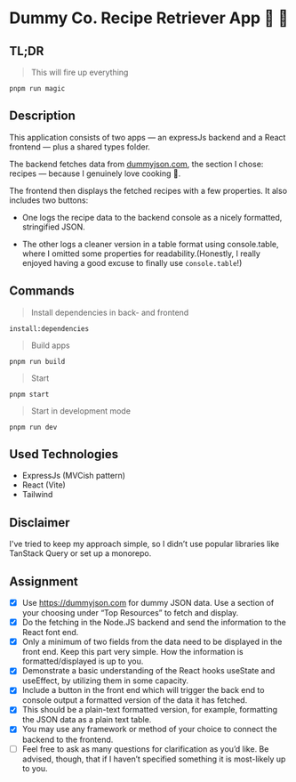 # Dummy Co. Recipe Retriever App 🥡 🍕

## TL;DR

> This will fire up everything

```
pnpm run magic
```

## Description

This application consists of two apps — an expressJs backend and a React frontend — plus a shared types folder.

The backend fetches data from [dummyjson.com](https://dummyjson.com), the section I chose: recipes — because I genuinely love cooking 🍳.

The frontend then displays the fetched recipes with a few properties. It also includes two buttons:

- One logs the recipe data to the backend console as a nicely formatted, stringified JSON.

- The other logs a cleaner version in a table format using console.table, where I omitted some properties for readability.(Honestly, I really enjoyed having a good excuse to finally use `console.table`!)

## Commands

> Install dependencies in back- and frontend

```
install:dependencies
```

> Build apps

```
pnpm run build
```

> Start

```
pnpm start
```

> Start in development mode

```
pnpm run dev
```

## Used Technologies

- ExpressJs (MVCish pattern)
- React (Vite)
- Tailwind

## Disclaimer

I've tried to keep my approach simple, so I didn’t use popular libraries like TanStack Query or set up a monorepo.

## Assignment

- [x] Use https://dummyjson.com for dummy JSON data. Use a section of your choosing under “Top Resources” to fetch and display.
- [x] Do the fetching in the Node.JS backend and send the information to the React font end.
- [x] Only a minimum of two fields from the data need to be displayed in the front end. Keep this part very simple. How the information is formatted/displayed is up to you.
- [x] Demonstrate a basic understanding of the React hooks useState and useEffect, by utilizing them in some capacity.
- [x] Include a button in the front end which will trigger the back end to console output a formatted version of the data it has fetched.
- [x] This should be a plain-text formatted version, for example, formatting the JSON data as a plain text table.
- [x] You may use any framework or method of your choice to connect the backend to the frontend.
- [ ] Feel free to ask as many questions for clarification as you’d like. Be advised, though, that if I haven’t specified something it is most-likely up to you.
